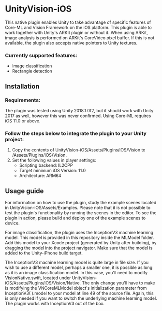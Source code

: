 # UnityVision-iOS

This native plugin enables Unity to take advantage of specific features of Core-ML and Vision Framework on the iOS platform.
This plugin is able to work together with Unity's ARKit plugin or without it. When using ARKit, image analysis is performed on ARKit's CoreVideo pixel buffer. If this is not available, the plugin also accepts native pointers to Unity textures.

### Currently supported features:

* Image classification
* Rectangle detection

## Installation

### Requirements:

The plugin was tested using Unity 2018.1.0f2, but it should work with Unity 2017 as well, however this was never confirmed. Using Core-ML requires iOS 11.0 or above.

### Follow the steps below to integrate the plugin to your Unity project:

1. Copy the contents of UnityVision-iOS/Assets/Plugins/iOS/Vision to <YourProject>/Assets/Plugins/iOS/Vision.
2. Set the following values in player settings:
    * Scripting backend: IL2CPP
    * Target minimum iOS Version: 11.0
    * Architecture: ARM64
    
## Usage guide

For information on how to use the plugin, study the example scenes located in UnityVision-iOS/Assets/Examples.
Please note that it is not possible to test the plugin's functionality by running the scenes in the editor. To see the plugin in action, please build and deploy one of the example scenes to device.

For image classification, the plugin uses the InceptionV3 machine learning model. This model is provided in this repository inside the MLModel folder. Add this model to your Xcode project (generated by Unity after building), by dragging the model into the project navigator. Make sure that the model is added to the Unity-iPhone build target. 

The InceptionV3 machine learning model is quite large in file size. If you wish to use a different model, perhaps a smaller one, it is possible as long as it is an image classification model. In this case, you'll need to modify VisionNative.swift, located under UnityVision-iOS/Assets/Plugins/iOS/Vision/Native. The only change you'll have to make is modifying the VNCoreMLModel object's initialization parameter from InceptionV3( ).model to your model at line 49 of the source file. Again, this is only needed if you want to switch the underlying machine learning model. The plugin works with InceptionV3 out of the box.
